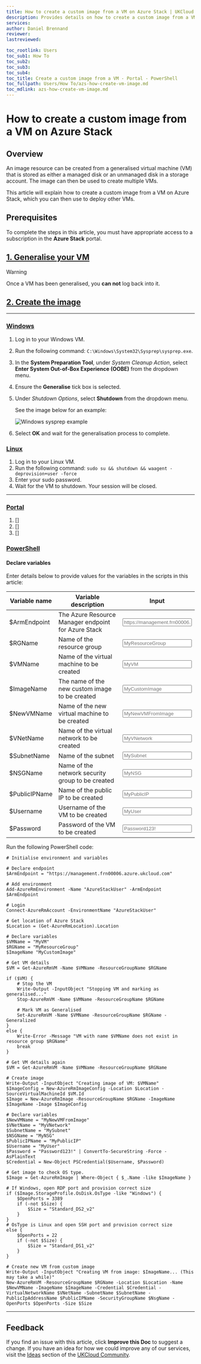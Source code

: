 ```yaml
---
title: How to create a custom image from a VM on Azure Stack | UKCloud Ltd
description: Provides details on how to create a custom image from a VM
services: 
author: Daniel Brennand
reviewer:
lastreviewed:

toc_rootlink: Users
toc_sub1: How To
toc_sub2:
toc_sub3:
toc_sub4:
toc_title: Create a custom image from a VM - Portal - PowerShell
toc_fullpath: Users/How To/azs-how-create-vm-image.md
toc_mdlink: azs-how-create-vm-image.md
---
```


# How to create a custom image from a VM on Azure Stack

## Overview

An image resource can be created from a generalised virtual machine (VM) that is stored as either a managed disk or an unmanaged disk in a storage account. The image can then be used to create multiple VMs.

This article will explain how to create a custom image from a VM on Azure Stack, which you can then use to deploy other VMs.

## Prerequisites

To complete the steps in this article, you must have appropriate access to a subscription in the **Azure Stack** portal.

## [1. Generalise your VM](#tab/tabid-1)

> [!WARNING]
> Once a VM has been generalised, you **can not** log back into it.

## [2. Create the image](#tab/tabid-2)

***

### [Windows](#tab/tabid-a/tabid-1)

1. Log in to your Windows VM.
2. Run the following command: `C:\Windows\System32\Sysprep\sysprep.exe`.
3. In the **System Preparation Tool**, under *System Cleanup Action*, select **Enter System Out-of-Box Experience (OOBE)** from the dropdown menu.
4. Ensure the **Generalise** tick box is selected.
5. Under *Shutdown Options*, select **Shutdown** from the dropdown menu.

    See the image below for an example:

    ![Windows sysprep example](images/azs-windows-sys-prep.png)

6. Select **OK** and wait for the generalisation process to complete.

### [Linux](#tab/tabid-b/tabid-1)

1. Log in to your Linux VM.
2. Run the following command: `sudo su && shutdown && waagent -deprovision+user -force`
3. Enter your sudo password.
4. Wait for the VM to shutdown. Your session will be closed.

***

### [Portal](#tab/tabid-c/tabid-2)

1. []
2. []
3. []

### [PowerShell](#tab/tabid-c/tabid-2)

#### Declare variables

Enter details below to provide values for the variables in the scripts in this article:

| Variable name   | Variable description                                               | Input            |
|-----------------|--------------------------------------------------------------------|------------------|
| \$ArmEndpoint    | The Azure Resource Manager endpoint for Azure Stack                 | <form oninput="result.value=armendpoint.value" id="armendpoint" style="display: inline;"><input type="text" id="armendpoint" name="armendpoint" style="display: inline;" placeholder="https://management.frn00006.azure.ukcloud.com"/></form> |
| \$RGName        | Name of the resource group                            | <form oninput="result.value=resourcegroup.value" id="resourcegroup" style="display: inline;"><input type="text" id="resourcegroup" name="resourcegroup" style="display: inline;" placeholder="MyResourceGroup"/></form> |
| \$VMName        | Name of the virtual machine to be created                          | <form oninput="result.value=vmname.value" id="vmname" style="display: inline;"><input type="text" id="vmname" name="vmname" style="display: inline;" placeholder="MyVM"/></form> |
| \$ImageName    | The name of the new custom image to be created                 | <form oninput="result.value=imagename.value" id="imagename" style="display: inline;"><input type="text" id="imagename" name="imagename" style="display: inline;" placeholder="MyCustomImage"/></form> |
| \$NewVMName        | Name of the new virtual machine to be created                          | <form oninput="result.value=newvmname.value" id="newvmname" style="display: inline;"><input type="text" id="newvmname" name="newvmname" style="display: inline;" placeholder="MyNewVMFromImage"/></form> |
| \$VNetName      | Name of the virtual network to be created                        | <form oninput="result.value=vnetname.value" id="vnetname" style="display: inline;"><input type="text" id="vnetname" name="vnetname" style="display: inline;" placeholder="MyVNetwork"/></form> |
| \$SubnetName    | Name of the subnet                                  | <form oninput="result.value=subnetname.value" id="subnetname" style="display: inline;"><input type="text" id="subnetname" name="subnetname" style="display: inline;" placeholder="MySubnet"/></form> |
| \$NSGName       | Name of the network security group to be created                   | <form oninput="result.value=nsgname.value" id="nsgname" style="display: inline;"><input type="text" id="nsgname" name="nsgname" style="display: inline;" placeholder="MyNSG"/></form> |
| \$PublicIPName  | Name of the public IP to be created                                | <form oninput="result.value=publicipname.value" id="publicipname" style="display: inline;"><input type="text" id="publicipname" name="publicipname" style="display: inline;" placeholder="MyPublicIP"/></form> |
| \$Username      | Username of the VM to be created                                   | <form oninput="result.value=vmusername.value" id="vmusername" style="display: inline;"><input type="text" id="vmusername" name="vmusername" style="display: inline;" placeholder="MyUser"/></form> |
| \$Password      | Password of the VM to be created                                   | <form oninput="result.value=vmpassword.value" id="vmpassword" style="display: inline;"><input type="text" id="vmpassword" name="vmpassword" style="display: inline;" placeholder="Password123!"/></form> |

Run the following PowerShell code:

<pre><code class="language-PowerShell"># Initialise environment and variables

# Declare endpoint
$ArmEndpoint = "https://management.frn00006.azure.ukcloud.com"

# Add environment
Add-AzureRmEnvironment -Name "AzureStackUser" -ArmEndpoint $ArmEndpoint

# Login
Connect-AzureRmAccount -EnvironmentName "AzureStackUser"

# Get location of Azure Stack
$Location = (Get-AzureRmLocation).Location

# Declare variables
$VMName = "<output form="vmname" name="result" style="display: inline;">MyVM</output>"
$RGName = "<output form="resourcegroup" name="result" style="display: inline;">MyResourceGroup</output>"
$ImageName "<output form="imagename" name="result" style="display: inline;">MyCustomImage</output>"

# Get VM details
$VM = Get-AzureRmVM -Name $VMName -ResourceGroupName $RGName

if ($VM) {
    # Stop the VM
    Write-Output -InputObject "Stopping VM and marking as generalised..."
    Stop-AzureRmVM -Name $VMName -ResourceGroupName $RGName

    # Mark VM as Generalised
    Set-AzureRmVM -Name $VMName -ResourceGroupName $RGName -Generalized
}
else {
    Write-Error -Message "VM with name $VMName does not exist in resource group $RGName"
    break
}

# Get VM details again
$VM = Get-AzureRmVM -Name $VMName -ResourceGroupName $RGName

# Create image
Write-Output -InputObject "Creating image of VM: $VMName"
$ImageConfig = New-AzureRmImageConfig -Location $Location -SourceVirtualMachineId $VM.Id
$Image = New-AzureRmImage -ResourceGroupName $RGName -ImageName $ImageName -Image $ImageConfig

# Declare variables
$NewVMName = "<output form="newvmname" name="result" style="display: inline;">MyNewVMFromImage</output>"
$VNetName = "<output form="vnetname" name="result" style="display: inline;">MyVNetwork</output>"
$SubnetName = "<output form="subnetname" name="result" style="display: inline;">MySubnet</output>"
$NSGName = "<output form="nsgname" name="result" style="display: inline;">MyNSG</output>"
$PublicIPName = "<output form="publicipname" name="result" style="display: inline;">MyPublicIP</output>"
$Username = "<output form="vmusername" name="result" style="display: inline;">MyUser</output>"
$Password = "<output form="vmpassword" name="result" style="display: inline;">Password123!</output>" | ConvertTo-SecureString -Force -AsPlainText
$Credential = New-Object PSCredential($Username, $Password)

# Get image to check OS type.
$Image = Get-AzureRmImage | Where-Object { $_.Name -like $ImageName }

# If Windows, open RDP port and provision correct size 
if ($Image.StorageProfile.OsDisk.OsType -like "Windows") {
    $OpenPorts = 3389
    if (-not $Size) {
        $Size = "Standard_DS2_v2"
    }
}
# OsType is Linux and open SSH port and provision correct size
else {
    $OpenPorts = 22
    if (-not $Size) {
        $Size = "Standard_DS1_v2"
    }
}

# Create new VM from custom image
Write-Output -InputObject "Creating VM from image: $ImageName... (This may take a while)"
New-AzureRmVM -ResourceGroupName $RGName -Location $Location -Name $NewVMName -ImageName $ImageName -Credential $Credential -VirtualNetworkName $VNetName -SubnetName $SubnetName -PublicIpAddressName $PublicIPName -SecurityGroupName $NsgName -OpenPorts $OpenPorts -Size $Size
</code></pre>

***

## Feedback

If you find an issue with this article, click **Improve this Doc** to suggest a change. If you have an idea for how we could improve any of our services, visit the [Ideas](https://community.ukcloud.com/ideas) section of the [UKCloud Community](https://community.ukcloud.com).